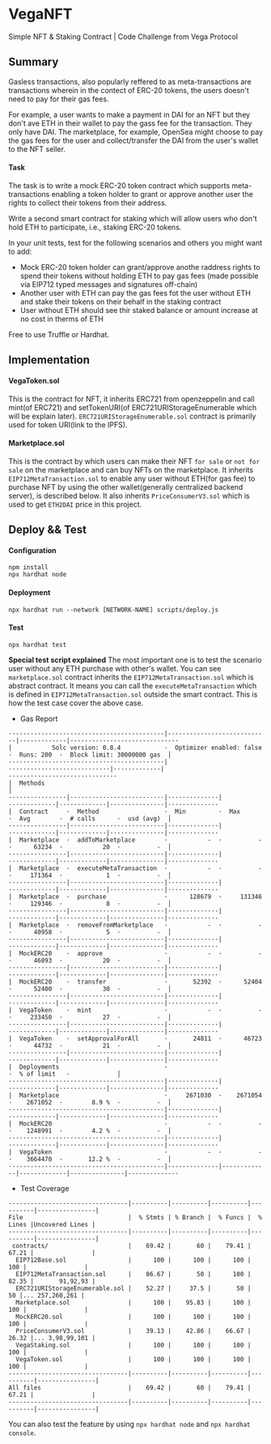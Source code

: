 # VegaNFT
Simple NFT & Staking Contract | Code Challenge from Vega Protocol

## Summary
Gasless transactions, also popularly reffered to as meta-transactions are transactions wherein in the contect of ERC-20 tokens, the users doesn't need to pay for their gas fees.

For example, a user wants to make a payment in DAI for an NFT but they don't ave ETH in their wallet to pay the gass fee for the transaction. They only have DAI. The marketplace, for example, OpenSea might choose to pay the gas fees for the user and collect/transfer the DAI from the user's wallet to the NFT seller.

#### Task
The task is to write a mock ERC-20 token contract which supports meta-transactions enabling a token holder to grant or approve another user the rights to collect their tokens from their address.

Write a second smart contract for staking which will allow users who don't hold ETH to participate, i.e., staking ERC-20 tokens.

In your unit tests, test for the following scenarios and others you might want to add:
- Mock ERC-20 token holder can grant/approve anothe raddress rights to spend their tokens without holding ETH to pay gas fees (made possible via EIP712 typed messages and signatures off-chain)
- Another user with ETH can pay the gas fees fot the user without ETH and stake their tokens on their behalf in the staking contract
- User without ETH should see thir staked balance or amount increase at no cost in therms of ETH

Free to use Truffle or Hardhat.

## Implementation
#### VegaToken.sol
This is the contract for NFT, it inherits ERC721 from openzeppelin and call mint(of ERC721) and setTokenURI(of ERC721URIStorageEnumerable which will be explain later).
`ERC721URIStorageEnumerable.sol` contract is primarily used for token URI(link to the IPFS).

#### Marketplace.sol
This is the contract by which users can make their NFT `for sale` or `not for sale` on the marketplace and can buy NFTs on the marketplace.
It inherits `EIP712MetaTransaction.sol` to enable any user without ETH(for gas fee) to purchase NFT by using the other wallet(generally centralized backend server), is described below.
It also inherits `PriceConsumerV3.sol` which is used to get `ETH2DAI` price in this project.

## Deploy && Test
#### Configuration
```
npm install
npx hardhat node
```

#### Deployment
```
npx hardhat run --network [NETWORK-NAME] scripts/deploy.js
```

#### Test
```
npx hardhat test
```

**Special test script explained**
The most important one is to test the scenario user without any ETH purchase with other's wallet.
You can see `marketplace.sol` contract inherits the `EIP712MetaTransaction.sol` which is abstract contract. It means you can call the `executeMetaTransaction` which is defined in `EIP712MetaTransaction.sol` outside the smart contract.
This is how the test case cover the above case.


- Gas Report
```
·------------------------------------------|----------------------------|-------------|-----------------------------·
|           Solc version: 0.8.4            ·  Optimizer enabled: false  ·  Runs: 200  ·  Block limit: 30000000 gas  │
···········································|····························|·············|······························
|  Methods                                                                                                          │
················|··························|··············|·············|·············|···············|··············
|  Contract     ·  Method                  ·  Min         ·  Max        ·  Avg        ·  # calls      ·  usd (avg)  │
················|··························|··············|·············|·············|···············|··············
|  Marketplace  ·  addToMarketplace        ·           -  ·          -  ·      63234  ·           20  ·          -  │
················|··························|··············|·············|·············|···············|··············
|  Marketplace  ·  executeMetaTransaction  ·           -  ·          -  ·     171364  ·            1  ·          -  │
················|··························|··············|·············|·············|···············|··············
|  Marketplace  ·  purchase                ·      128679  ·     131346  ·     129346  ·            8  ·          -  │
················|··························|··············|·············|·············|···············|··············
|  Marketplace  ·  removeFromMarketplace   ·           -  ·          -  ·      40958  ·            5  ·          -  │
················|··························|··············|·············|·············|···············|··············
|  MockERC20    ·  approve                 ·           -  ·          -  ·      46893  ·           20  ·          -  │
················|··························|··············|·············|·············|···············|··············
|  MockERC20    ·  transfer                ·       52392  ·      52404  ·      52400  ·           30  ·          -  │
················|··························|··············|·············|·············|···············|··············
|  VegaToken    ·  mint                    ·           -  ·          -  ·     233450  ·           27  ·          -  │
················|··························|··············|·············|·············|···············|··············
|  VegaToken    ·  setApprovalForAll       ·       24811  ·      46723  ·      44732  ·           21  ·          -  │
················|··························|··············|·············|·············|···············|··············
|  Deployments                             ·                                          ·  % of limit   ·             │
···········································|··············|·············|·············|···············|··············
|  Marketplace                             ·     2671030  ·    2671054  ·    2671052  ·        8.9 %  ·          -  │
···········································|··············|·············|·············|···············|··············
|  MockERC20                               ·           -  ·          -  ·    1248991  ·        4.2 %  ·          -  │
···········································|··············|·············|·············|···············|··············
|  VegaToken                               ·           -  ·          -  ·    3664470  ·       12.2 %  ·          -  │
·------------------------------------------|--------------|-------------|-------------|---------------|-------------·
```

- Test Coverage
```
---------------------------------|----------|----------|----------|----------|----------------|
File                             |  % Stmts | % Branch |  % Funcs |  % Lines |Uncovered Lines |
---------------------------------|----------|----------|----------|----------|----------------|
 contracts/                      |    69.42 |       60 |    79.41 |    67.21 |                |
  EIP712Base.sol                 |      100 |      100 |      100 |      100 |                |
  EIP712MetaTransaction.sol      |    86.67 |       50 |      100 |    82.35 |       91,92,93 |
  ERC721URIStorageEnumerable.sol |    52.27 |     37.5 |       50 |       50 |... 257,260,261 |
  Marketplace.sol                |      100 |    95.83 |      100 |      100 |                |
  MockERC20.sol                  |      100 |      100 |      100 |      100 |                |
  PriceConsumerV3.sol            |    39.13 |    42.86 |    66.67 |    26.32 |... 3,98,99,101 |
  VegaStaking.sol                |      100 |      100 |      100 |      100 |                |
  VegaToken.sol                  |      100 |      100 |      100 |      100 |                |
---------------------------------|----------|----------|----------|----------|----------------|
All files                        |    69.42 |       60 |    79.41 |    67.21 |                |
---------------------------------|----------|----------|----------|----------|----------------|
```

You can also test the feature by using `npx hardhat node` and `npx hardhat console`.
